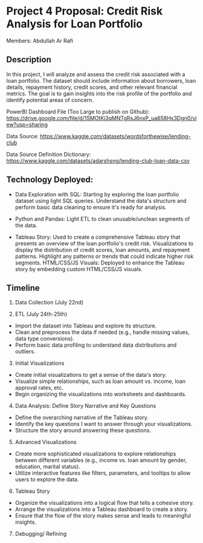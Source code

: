 # Project 4 Proposal: Credit Risk Analysis for Loan Portfolio 

Members: Abdullah Ar Rafi
## Description
In this project, I will analyze and assess the credit risk associated with a loan portfolio. The dataset should include information about borrowers, loan details, repayment history, credit scores, and other relevant financial metrics. The goal is to gain insights into the risk profile of the portfolio and identify potential areas of concern.

PowerBI Dashboard File (Too Large to publish on Github): https://drive.google.com/file/d/1SMOtKj3qMNTgRsJ6nxP_ua658Hx3Dgn0/view?usp=sharing

Data Source: https://www.kaggle.com/datasets/wordsforthewise/lending-club 

Data Source Definition Dictionary: https://www.kaggle.com/datasets/adarshsng/lending-club-loan-data-csv
## Technology Deployed:

- Data Exploration with SQL: Starting by exploring the loan portfolio dataset using light SQL queries. Understand the data's structure and perform basic data cleaning to ensure it's ready for analysis.

- Python and Pandas: Light ETL to clean unusable/unclean segments of the data.  

- Tableau Story: Used to create a comprehensive Tableau story that presents an overview of the loan portfolio's credit risk. Visualizations to display the distribution of credit scores, loan amounts, and repayment patterns. Highlight any patterns or trends that could indicate higher risk segments.
HTML/CSS/JS Visuals: Deployed to enhance the Tableau story by embedding custom HTML/CSS/JS visuals. 

## Timeline
1.	Data Collection (July 22nd)

2.	ETL (July 24th-25th) 
- Import the dataset into Tableau and explore its structure.
- Clean and preprocess the data if needed (e.g., handle missing values, data type conversions).
- Perform basic data profiling to understand data distributions and outliers.

3.	Initial Visualizations 
- Create initial visualizations to get a sense of the data's story.
- Visualize simple relationships, such as loan amount vs. income, loan approval rates, etc.
- Begin organizing the visualizations into worksheets and dashboards.

4.	Data Analysis: Define Story Narrative and Key Questions 
- Define the overarching narrative of the Tableau story.
- Identify the key questions I want to answer through your visualizations.
- Structure the story around answering these questions.

5.	Advanced Visualizations 
- Create more sophisticated visualizations to explore relationships between different variables (e.g., income vs. loan amount by gender, education, marital status).
- Utilize interactive features like filters, parameters, and tooltips to allow users to explore the data.

6.	Tableau Story 
- Organize the visualizations into a logical flow that tells a cohesive story.
- Arrange the visualizations into a Tableau dashboard to create a story.
- Ensure that the flow of the story makes sense and leads to meaningful insights.

7.	Debugging/ Refining 
